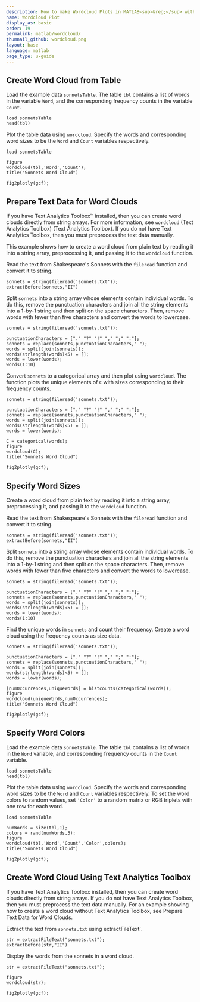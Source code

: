 ```yaml
---
description: How to make Wordcloud Plots in MATLAB<sup>&reg;</sup> with Plotly.
name: Wordcloud Plot
display_as: basic
order: 19
permalink: matlab/wordcloud/
thumnail_github: wordcloud.png
layout: base
language: matlab
page_type: u-guide
---
```


## Create Word Cloud from Table

Load the example data `sonnetsTable`. The table `tbl` contains a list of words in the variable `Word`, and the corresponding frequency counts in the variable `Count`.

```{matlab}
load sonnetsTable
head(tbl)
```


Plot the table data using `wordcloud`. Specify the words and corresponding word sizes to be the `Word` and `Count` variables respectively.

```{matlab}
load sonnetsTable

figure
wordcloud(tbl,'Word','Count');
title("Sonnets Word Cloud")

fig2plotly(gcf);
```


<!--------------------- EXAMPLE BREAK ------------------------->

## Prepare Text Data for Word Clouds

If you have Text Analytics Toolbox™ installed, then you can create word clouds directly from string arrays. For more information, see `wordcloud` (Text Analytics Toolbox) (Text Analytics Toolbox). If you do not have Text Analytics Toolbox, then you must preprocess the text data manually. 

This example shows how to create a word cloud from plain text by reading it into a string array, preprocessing it, and passing it to the `wordcloud` function.

Read the text from Shakespeare's Sonnets with the `fileread` function and convert it to string.

```{matlab}
sonnets = string(fileread('sonnets.txt'));
extractBefore(sonnets,"II")
```


Split `sonnets` into a string array whose elements contain individual words. To do this, remove the punctuation characters and join all the string elements into a 1-by-1 string and then split on the space characters. Then, remove words with fewer than five characters and convert the words to lowercase.

```{matlab}
sonnets = string(fileread('sonnets.txt'));

punctuationCharacters = ["." "?" "!" "," ";" ":"];
sonnets = replace(sonnets,punctuationCharacters," ");
words = split(join(sonnets));
words(strlength(words)<5) = [];
words = lower(words);
words(1:10)
```



Convert `sonnets` to a categorical array and then plot using `wordcloud`. The function plots the unique elements of `C` with sizes corresponding to their frequency counts.

```{matlab}
sonnets = string(fileread('sonnets.txt'));

punctuationCharacters = ["." "?" "!" "," ";" ":"];
sonnets = replace(sonnets,punctuationCharacters," ");
words = split(join(sonnets));
words(strlength(words)<5) = [];
words = lower(words);

C = categorical(words);
figure
wordcloud(C);
title("Sonnets Word Cloud")

fig2plotly(gcf);
```


<!--------------------- EXAMPLE BREAK ------------------------->

## Specify Word Sizes

Create a word cloud from plain text by reading it into a string array, preprocessing it, and passing it to the `wordcloud` function.

Read the text from Shakespeare's Sonnets with the `fileread` function and convert it to string.

```{matlab}
sonnets = string(fileread('sonnets.txt'));
extractBefore(sonnets,"II")
```

Split `sonnets` into a string array whose elements contain individual words. To do this, remove the punctuation characters and join all the string elements into a 1-by-1 string and then split on the space characters. Then, remove words with fewer than five characters and convert the words to lowercase.

```{matlab}
sonnets = string(fileread('sonnets.txt'));

punctuationCharacters = ["." "?" "!" "," ";" ":"];
sonnets = replace(sonnets,punctuationCharacters," ");
words = split(join(sonnets));
words(strlength(words)<5) = [];
words = lower(words);
words(1:10)
```

Find the unique words in `sonnets` and count their frequency. Create a word cloud using the frequency counts as size data.

```{matlab}
sonnets = string(fileread('sonnets.txt'));

punctuationCharacters = ["." "?" "!" "," ";" ":"];
sonnets = replace(sonnets,punctuationCharacters," ");
words = split(join(sonnets));
words(strlength(words)<5) = [];
words = lower(words);

[numOccurrences,uniqueWords] = histcounts(categorical(words));
figure
wordcloud(uniqueWords,numOccurrences);
title("Sonnets Word Cloud")

fig2plotly(gcf);
```

<!--------------------- EXAMPLE BREAK ------------------------->

## Specify Word Colors

Load the example data `sonnetsTable`. The table `tbl` contains a list of words in the `Word` variable, and corresponding frequency counts in the `Count` variable.

```{matlab}
load sonnetsTable
head(tbl)
```


Plot the table data using `wordcloud`. Specify the words and corresponding word sizes to be the `Word` and `Count` variables respectively. To set the word colors to random values, set `'Color'` to a random matrix or RGB triplets with one row for each word.

```{matlab}
load sonnetsTable

numWords = size(tbl,1);
colors = rand(numWords,3);
figure
wordcloud(tbl,'Word','Count','Color',colors);
title("Sonnets Word Cloud")

fig2plotly(gcf);
```

<!--------------------- EXAMPLE BREAK ------------------------->

## Create Word Cloud Using Text Analytics Toolbox

If you have Text Analytics Toolbox installed, then you can create word clouds directly from string
                    arrays. If you do not have Text Analytics Toolbox, then you must preprocess the text data manually. For an example
                    showing how to create a word cloud without Text Analytics Toolbox, see Prepare Text Data for Word Clouds.

Extract the text from `sonnets.txt` using
                            extractFileText`.

```{matlab}
str = extractFileText("sonnets.txt");
extractBefore(str,"II")
```



Display the words from the sonnets in a word cloud.

```{matlab}
str = extractFileText("sonnets.txt");

figure
wordcloud(str);

fig2plotly(gcf);
```


<!--------------------- EXAMPLE BREAK ------------------------->


